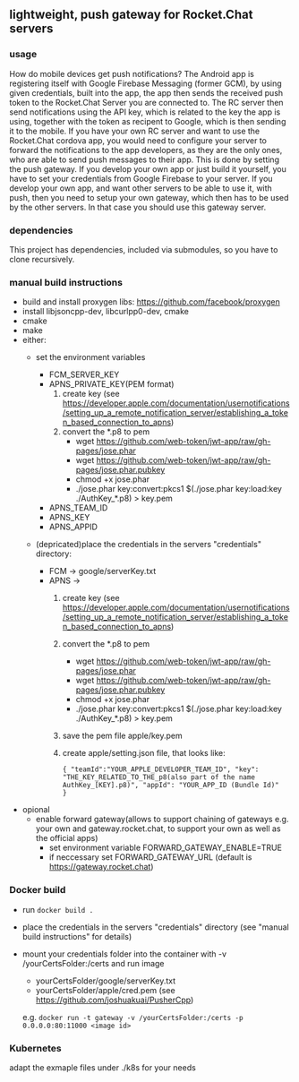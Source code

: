 ## lightweight, push gateway for Rocket.Chat servers

### usage

How do mobile devices get push notifications?  The Android app is registering itself with Google Firebase Messaging (former GCM), by using given credentials, built into the app, 
the app then sends the received push token to the Rocket.Chat Server you are connected to. 
The RC server then send notifications using the API key, which is related to the key the app is using, together with the token as recipent to Google, which is then sending it to the mobile.
If you have your own RC server and want to use the Rocket.Chat cordova app, you would need to configure your server to forward the notifications to the app developers, 
as they are the only ones, who are able to send push messages to their app. This is done by setting the push gateway.
If you develop your own app or just build it yourself, you have to set your credentials from Google Firebase to your server.
If you develop your own app, and want other servers to be able to use it, with push, then you need to setup your own gateway, 
which then has to be used by the other servers. In that case you should use this gateway server. 

### dependencies

This project has dependencies, included via submodules, so you have to clone recursively.

### manual build instructions

- build and install proxygen libs: https://github.com/facebook/proxygen
- install libjsoncpp-dev, libcurlpp0-dev, cmake
- cmake 
- make
- either:
   - set the environment variables
     - FCM_SERVER_KEY
     - APNS_PRIVATE_KEY(PEM format)
       1. create key (see https://developer.apple.com/documentation/usernotifications/setting_up_a_remote_notification_server/establishing_a_token_based_connection_to_apns)
       2. convert the *.p8 to pem
          - wget https://github.com/web-token/jwt-app/raw/gh-pages/jose.phar
          - wget https://github.com/web-token/jwt-app/raw/gh-pages/jose.phar.pubkey
          - chmod +x jose.phar
          - ./jose.phar key:convert:pkcs1 $(./jose.phar key:load:key ./AuthKey_*.p8) > key.pem
     - APNS_TEAM_ID
     - APNS_KEY
     - APNS_APPID
     
   - (depricated)place the credentials in the servers "credentials" directory:
     - FCM -> google/serverKey.txt
     - APNS ->
        1. create key (see https://developer.apple.com/documentation/usernotifications/setting_up_a_remote_notification_server/establishing_a_token_based_connection_to_apns)
        2. convert the *.p8 to pem
            - wget https://github.com/web-token/jwt-app/raw/gh-pages/jose.phar
            - wget https://github.com/web-token/jwt-app/raw/gh-pages/jose.phar.pubkey
            - chmod +x jose.phar
            - ./jose.phar key:convert:pkcs1 $(./jose.phar key:load:key ./AuthKey_*.p8) > key.pem
        3. save the pem file apple/key.pem
        4. create apple/setting.json file, that looks like:
            
            ``{
                  "teamId":"YOUR_APPLE_DEVELOPER_TEAM_ID",
                  "key": "THE_KEY_RELATED_TO_THE_p8(also part of the name AuthKey_[KEY].p8)",
                  "appId": "YOUR_APP_ID (Bundle Id)"   
              }``
 - opional
   - enable forward gateway(allows to support chaining of gateways e.g. your own and gateway.rocket.chat, to support your own as well as the official apps)
     - set environment variable FORWARD_GATEWAY_ENABLE=TRUE
     - if neccessary set FORWARD_GATEWAY_URL (default is https://gateway.rocket.chat)
### Docker build
- run `docker build .`
- place the credentials in the servers "credentials" directory (see "manual build instructions" for details)
- mount your credentials folder into the container with -v /yourCertsFolder:/certs and run image
    - yourCertsFolder/google/serverKey.txt
    - yourCertsFolder/apple/cred.pem (see https://github.com/joshuakuai/PusherCpp)

  e.g. `docker run -t gateway -v /yourCertsFolder:/certs -p 0.0.0.0:80:11000 <image id>`
  
### Kubernetes
adapt the exmaple files under ./k8s for your needs